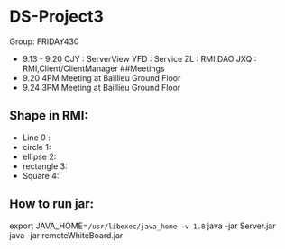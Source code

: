 # DS-Project3
Group: FRIDAY430
- 9.13 - 9.20
  CJY : ServerView
  YFD : Service
  ZL  : RMI,DAO
  JXQ : RMI,Client/ClientManager
##Meetings
- 9.20 4PM Meeting at Baillieu Ground Floor
- 9.24 3PM Meeting at Baillieu Ground Floor

## Shape in RMI:
- Line 0 : 
- circle 1:
- ellipse 2:
- rectangle 3:
- Square 4:

## How to run jar:
export JAVA_HOME=`/usr/libexec/java_home -v 1.8` 
java -jar Server.jar  
java -jar remoteWhiteBoard.jar
